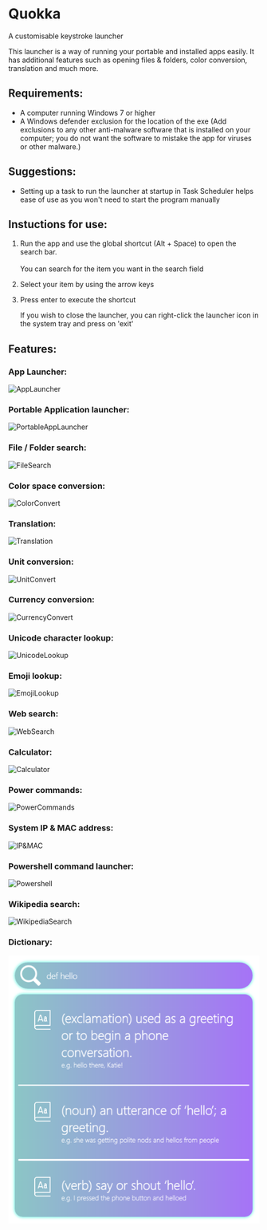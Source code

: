 # Quokka
A customisable keystroke launcher

This launcher is a way of running your portable and installed apps easily. It has additional features such as opening files & folders, color conversion, translation and much more.

## Requirements:
 - A computer running Windows 7 or higher
 - A Windows defender exclusion for the location of the exe (Add exclusions to any other anti-malware software that is installed on your computer; you do not want the software to mistake the app for viruses or other malware.)

## Suggestions:
 - Setting up a task to run the launcher at startup in Task Scheduler helps ease of use as you won't need to start the program manually

## Instuctions for use:
1. Run the app and use the global shortcut (Alt + Space) to open the search bar.<br><br>
    You can search for the item you want in the search field
2. Select your item by using the arrow keys
3. Press enter to execute the shortcut

    If you wish to close the launcher, you can right-click the launcher icon in the system tray and press on 'exit'

## Features:
### App Launcher:
![AppLauncher]()
<br>
### Portable Application launcher:
![PortableAppLauncher]()
<br>
### File / Folder search:
![FileSearch]()
<br>
### Color space conversion:
![ColorConvert]()
<br>
### Translation:
![Translation]()
<br>
### Unit conversion:
![UnitConvert]()
<br>
### Currency conversion:
![CurrencyConvert]()
<br>
### Unicode character lookup:
![UnicodeLookup]()
<br>
### Emoji lookup:
![EmojiLookup]()
<br>
### Web search:
![WebSearch]()
<br>
### Calculator:
![Calculator]()
<br>
### Power commands:
![PowerCommands]()
<br>
### System IP & MAC address:
![IP&MAC]()
<br>
### Powershell command launcher:
![Powershell]()
<br>
### Wikipedia search:
![WikipediaSearch]()
<br>
### Dictionary:
![LanucherScreenshot1](https://raw.githubusercontent.com/Faeq-F/Quokka/main/docs/QuokkaPreview.png)

